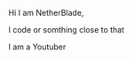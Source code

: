 Hi I am NetherBlade, 

I code or somthing close to that

I am a Youtuber

<!---
NetherBlade6/NetherBlade6 is a ✨ special ✨ repository because its `README.md` (this file) appears on your GitHub profile.
You can click the Preview link to take a look at your changes.
--->
